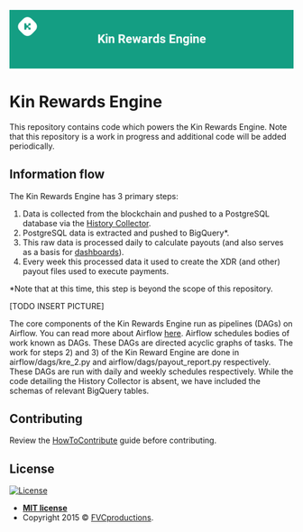 ![KRE](kinrewardsengine.png)
# Kin Rewards Engine

This repository contains code which powers the Kin Rewards Engine. Note that this repository is a work in progress and additional code will be added periodically.

## Information flow

The Kin Rewards Engine has 3 primary steps:
1) Data is collected from the blockchain and pushed to a PostgreSQL database via the [History Collector](https://github.com/kinecosystem/history-collector).
2) PostgreSQL data is extracted and pushed to BigQuery*.
3) This raw data is processed daily to calculate payouts (and also serves as a basis for [dashboards](https://public.tableau.com/profile/kinfoundation#!/)).
4) Every week this processed data it used to create the XDR (and other) payout files used to execute payments.

*Note that at this time, this step is beyond the scope of this repository.

[TODO INSERT PICTURE]

The core components of the Kin Rewards Engine run as pipelines (DAGs) on Airflow. You can read more about Airflow [here](https://airflow.apache.org/docs/stable/).
Airflow schedules bodies of work known as DAGs. These DAGs are directed acyclic graphs of tasks. The work for steps 2) and 3) of the Kin Reward Engine are done in airflow/dags/kre_2.py and airflow/dags/payout_report.py respectively. These DAGs are run with daily and weekly schedules respectively.
While the code detailing the History Collector is absent, we have included the schemas of relevant BigQuery tables.

## Contributing
Review the [HowToContribute](HowToContribute.md) guide before contributing.

## License

[![License](http://img.shields.io/:license-mit-blue.svg?style=flat-square)](http://badges.mit-license.org)

- **[MIT license](http://opensource.org/licenses/mit-license.php)**
- Copyright 2015 © <a href="http://fvcproductions.com" target="_blank">FVCproductions</a>.
